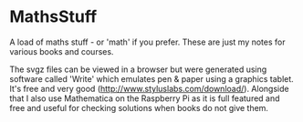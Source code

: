 # MathsStuff

A load of maths stuff - or 'math' if you prefer. These are just my notes for various books and courses.

The svgz files can be viewed in a browser but were generated using software called 'Write' which emulates pen & paper using a graphics tablet. It's free and very good (http://www.styluslabs.com/download/). Alongside that I also use Mathematica on the Raspberry Pi as it is full featured and free and useful for checking solutions when books do not give them.
